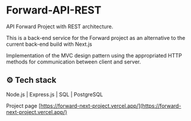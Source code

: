 # Forward-API-REST

API Forward Project with REST architecture.

This is a back-end service for the Forward project as an alternative to the current back-end build with Next.js

Implementation of the MVC design pattern using the appropriated HTTP methods for communication between client and server.

## ⚙️ Tech stack

Node.js | Express.js | SQL | PostgreSQL 

Project page [https://forward-next-project.vercel.app/](https://forward-next-project.vercel.app/)
